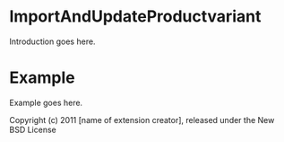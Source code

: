 ImportAndUpdateProductvariant
=============================

Introduction goes here.


Example
=======

Example goes here.


Copyright (c) 2011 [name of extension creator], released under the New BSD License
